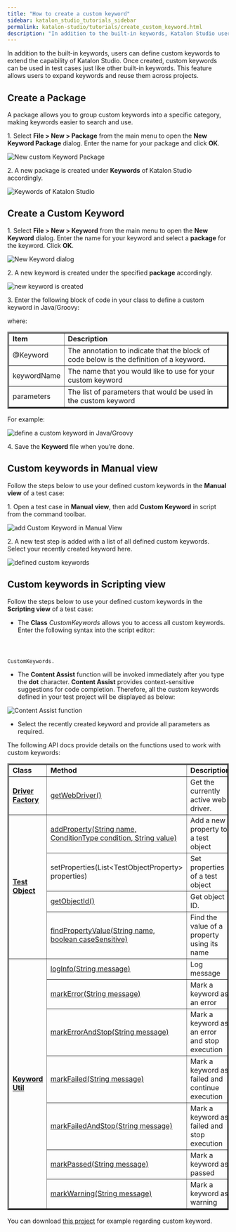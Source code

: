 ```yaml
---
title: "How to create a custom keyword"
sidebar: katalon_studio_tutorials_sidebar
permalink: katalon-studio/tutorials/create_custom_keyword.html
description: "In addition to the built-in keywords, Katalon Studio users can define custom keyword to extend the capability and reuse them across projects"
---
```

In addition to the built-in keywords, users can define custom keywords to extend the capability of Katalon Studio. Once created, custom keywords can be used in test cases just like other built-in keywords. This feature allows users to expand keywords and reuse them across projects.

Create a Package
----------------

A package allows you to group custom keywords into a specific category, making keywords easier to search and use.

1. Select **File > New > Package** from the main menu to open the **New Keyword Package** dialog. Enter the name for your package and click **OK**.

![New custom Keyword Package](../../images/katalon-studio/tutorials/create_custom_keyword/1.-Katalon-Keyword-package.png)

2\. A new package is created under **Keywords** of Katalon Studio accordingly.

![Keywords of Katalon Studio](../../images/katalon-studio/tutorials/create_custom_keyword/2.-Katalon-Keyword.png)

Create a Custom Keyword
-----------------------

1. Select **File > New > Keyword** from the main menu to open the **New Keyword** dialog. Enter the name for your keyword and select a **package** for the keyword. Click **OK**.

![New Keyword dialog](../../images/katalon-studio/tutorials/create_custom_keyword/3.-Katalon-New-Keyword.png)

2. A new keyword is created under the specified **package** accordingly.

![new keyword is created](../../images/katalon-studio/tutorials/create_custom_keyword/4.-Katalon-new-keyword.png)

3. Enter the following block of code in your class to define a custom keyword in Java/Groovy:  

where:

<table style="table-layout: fixed;" border="3" class=""><tbody class="" style=""><tr class="" style=""><td style="" class=""><strong class="" style="">Item</strong></td><td style="" class=""><strong class="" style="">Description</strong></td></tr><tr class="" style=""><td style="" class="">@Keyword</td><td style="" class="">The annotation to indicate that the block of code below is the definition of a keyword.</td></tr><tr class="" style=""><td style="" class="">keywordName</td><td style="" class="">The name that you would like to use for your custom keyword</td></tr><tr class="" style=""><td style="" class="">parameters</td><td style="" class="">The list of parameters that would be used in the custom keyword</td></tr></tbody></table>

For example:

![define a custom keyword in Java/Groovy](../../images/katalon-studio/tutorials/create_custom_keyword/5.-Katalon-keyword-groovy.png)  

4\. Save the **Keyword** file when you’re done.

Custom keywords in Manual view
------------------------------

Follow the steps below to use your defined custom keywords in the **Manual view** of a test case:

1. Open a test case in **Manual** **view**, then add **Custom Keyword** in script from the command toolbar.

![add Custom Keyword in Manual View](../../images/katalon-studio/tutorials/create_custom_keyword/6.-Katalon-Manual-view.png)

2. A new test step is added with a list of all defined custom keywords. Select your recently created keyword here.

![defined custom keywords](../../images/katalon-studio/tutorials/create_custom_keyword/7.-Katalon-new-test-case.png)

Custom keywords in Scripting view
---------------------------------

Follow the steps below to use your defined custom keywords in the **Scripting view** of a test case:

*   The **Class** _CustomKeywords_ allows you to access all custom keywords. Enter the following syntax into the script editor:

```


 
CustomKeywords.

```

*   The **Content Assist** function will be invoked immediately after you type the **dot** character. **Content Assist** provides context-sensitive suggestions for code completion. Therefore, all the custom keywords defined in your test project will be displayed as below:

![Content Assist function](../../images/katalon-studio/tutorials/create_custom_keyword/8.-Katalon-Conten-assist.png)

*   Select the recently created keyword and provide all parameters as required.

The following API docs provide details on the functions used to work with custom keywords:

<table style="table-layout: fixed;" border="3" class=""><tbody class="" style=""><tr class="" style=""><td style="" class=""><strong class="" style="">Class</strong></td><td style="" class=""><strong class="" style="">Method</strong></td><td style="" class=""><strong class="" style="">Description</strong></td></tr><tr class="" style=""><td style="" class=""><span style="" class=""><a href="http://api-docs.katalon.com/studio/v4.6.0.2/api/com/kms/katalon/core/webui/driver/DriverFactory.html" class="" style=""><b class="" style="">Driver Factory</b></a></span></td><td style="" class=""><a href="http://api-docs.katalon.com/studio/v4.6.0.2/api/com/kms/katalon/core/webui/driver/DriverFactory.html#getWebDriver()" class="" style=""><span style="" class="">getWebDriver()</span></a></td><td style="" class=""><span style="" class="">Get the currently active web driver.</span></td></tr><tr class="" style=""><td style="" rowspan="4" class=""><span style="" class=""><a href="http://api-docs.katalon.com/studio/v4.6.0.2/api/com/kms/katalon/core/testobject/TestObject.html" class="" style=""><b class="" style="">Test Object</b></a></span></td><td style="" class=""><a href="http://api-docs.katalon.com/studio/v4.6.0.2/api/com/kms/katalon/core/testobject/TestObject.html#addProperty(java.lang.String,%20com.kms.katalon.core.testobject.ConditionType,%20java.lang.String)" class="" style=""><span style="" class="">addProperty(String name, ConditionType condition, String value)</span></a></td><td style="" class=""><span style="" class="">Add a new property to a test object</span></td></tr><tr class="" style=""><td style="" class=""><span style="" class="">setProperties(List&lt;TestObjectProperty&gt; properties)&nbsp;</span></td><td style="" class=""><span style="" class="">Set properties of a test object</span></td></tr><tr class="" style=""><td style="" class=""><a href="http://api-docs.katalon.com/studio/v4.6.0.2/api/com/kms/katalon/core/testobject/TestObject.html#getObjectId()" class="" style=""><span style="" class="">getObjectId()</span></a></td><td style="" class=""><span style="" class="">Get object ID.</span></td></tr><tr class="" style=""><td style="" class=""><a href="http://api-docs.katalon.com/studio/v4.6.0.2/api/com/kms/katalon/core/testobject/TestObject.html#findPropertyValue(java.lang.String,%20boolean)" class="" style=""><span style="" class="">findPropertyValue(String name, boolean caseSensitive)</span></a></td><td style="" class=""><span style="" class="">Find the value of a property using its name</span></td></tr><tr class="" style=""><td style="" rowspan="7" class=""><span style="" class=""><a href="http://api-docs.katalon.com/studio/v4.6.0.2/api/com/kms/katalon/core/util/KeywordUtil.html" class="" style=""><b class="" style="">Keyword Util</b></a></span></td><td style="" class=""><a href="http://api-docs.katalon.com/studio/v4.6.0.2/api/com/kms/katalon/core/util/KeywordUtil.html#logInfo(java.lang.String)" class="" style=""><span style="" class="">logInfo(String message)</span></a></td><td style="" class=""><span style="" class="">Log message</span></td></tr><tr class="" style=""><td style="" class=""><a href="http://api-docs.katalon.com/studio/v4.6.0.2/api/com/kms/katalon/core/util/KeywordUtil.html#markError(java.lang.String)" class="" style=""><span style="" class="">markError(String message)</span></a></td><td style="" class=""><span style="" class="">Mark a keyword as an error</span></td></tr><tr class="" style=""><td style="" class=""><a href="http://api-docs.katalon.com/studio/v4.6.0.2/api/com/kms/katalon/core/util/KeywordUtil.html#markErrorAndStop(java.lang.String)" class="" style=""><span style="" class="">markErrorAndStop(String message)</span></a></td><td style="" class=""><span style="" class="">Mark a keyword as an error and stop execution</span></td></tr><tr class="" style=""><td style="" class=""><a href="http://api-docs.katalon.com/studio/v4.6.0.2/api/com/kms/katalon/core/util/KeywordUtil.html#markFailed(java.lang.String)" class="" style=""><span style="" class="">markFailed(String message)</span></a></td><td style="" class=""><span style="" class="">Mark a keyword as failed and continue execution</span></td></tr><tr class="" style=""><td style="" class=""><a href="http://api-docs.katalon.com/studio/v4.6.0.2/api/com/kms/katalon/core/util/KeywordUtil.html#markFailedAndStop(java.lang.String)" class="" style=""><span style="" class="">markFailedAndStop(String message)</span></a></td><td style="" class=""><span style="" class="">Mark a keyword as failed and stop execution</span></td></tr><tr class="" style=""><td style="" class=""><a href="http://api-docs.katalon.com/studio/v4.6.0.2/api/com/kms/katalon/core/util/KeywordUtil.html#markPassed(java.lang.String)" class="" style=""><span style="" class="">markPassed(String message)</span></a></td><td style="" class=""><span style="" class="">Mark a keyword as passed</span></td></tr><tr class="" style=""><td style="" class=""><a href="http://api-docs.katalon.com/studio/v4.6.0.2/api/com/kms/katalon/core/util/KeywordUtil.html#markWarning(java.lang.String)" class="" style=""><span style="" class="">markWarning(String message)</span></a></td><td style="" class=""><span style="" class="">Mark a keyword as warning</span></td></tr></tbody></table>

You can download [this project](https://github.com/katalon-studio/CustomKeywords) for example regarding custom keyword.